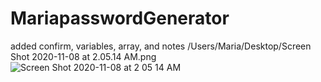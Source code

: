 # MariapasswordGenerator
added confirm, variables, array, and notes
/Users/Maria/Desktop/Screen Shot 2020-11-08 at 2.05.14 AM.png
![Screen Shot 2020-11-08 at 2 05 14 AM](https://user-images.githubusercontent.com/71056915/98459255-42bd9180-2167-11eb-9d15-44a2f13dc6b8.png)
